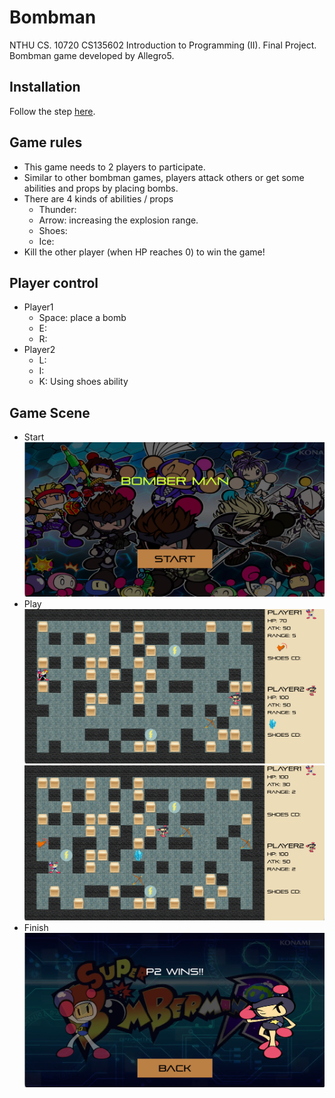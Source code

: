 # Bombman
NTHU CS. 10720 CS135602 Introduction to Programming (II). Final Project.
Bombman game developed by Allegro5.

## Installation
Follow the step [here](https://github.com/j3soon/Allegro5Template/blob/master/docs/README.md).

## Game rules
- This game needs to 2 players to participate.
- Similar to other bombman games, players attack others or get some abilities and props by placing bombs. 
- There are 4 kinds of abilities / props
  - Thunder:
  - Arrow: increasing the explosion range.
  - Shoes:
  - Ice:
- Kill the other player (when HP reaches 0) to win the game!

## Player control 
- Player1
  - Space: place a bomb
  - E: 
  - R: 
- Player2
  - L:
  - I:
  - K: Using shoes ability

## Game Scene
- Start
![](imgs/start.png)
- Play
![](imgs/play1.png)
![](imgs/play2.png)
- Finish
![](imgs/finish.png)
